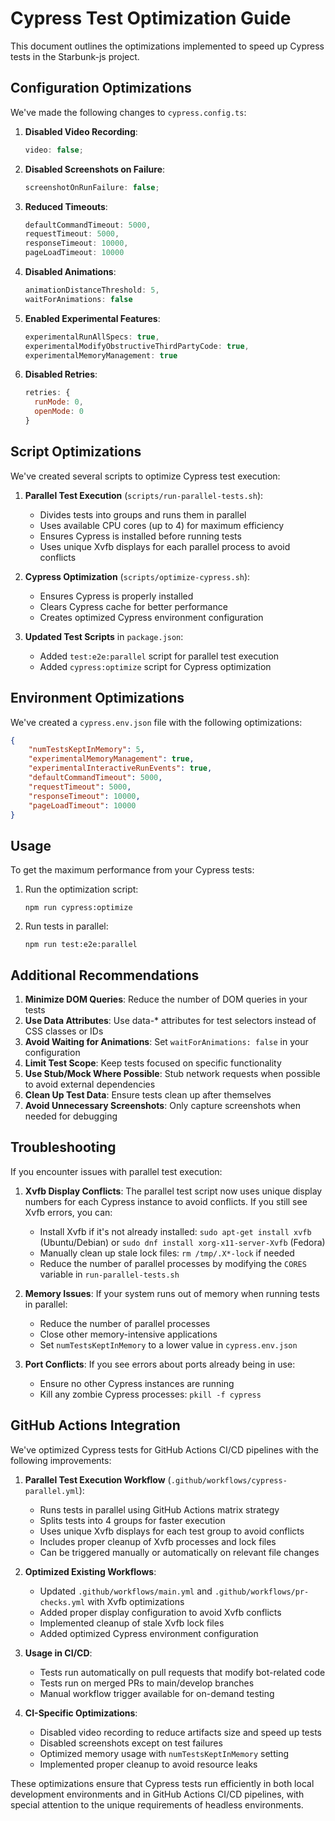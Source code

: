 # Cypress Test Optimization Guide

This document outlines the optimizations implemented to speed up Cypress tests in the Starbunk-js project.

## Configuration Optimizations

We've made the following changes to `cypress.config.ts`:

1. **Disabled Video Recording**:

    ```js
    video: false;
    ```

2. **Disabled Screenshots on Failure**:

    ```js
    screenshotOnRunFailure: false;
    ```

3. **Reduced Timeouts**:

    ```js
    defaultCommandTimeout: 5000,
    requestTimeout: 5000,
    responseTimeout: 10000,
    pageLoadTimeout: 10000
    ```

4. **Disabled Animations**:

    ```js
    animationDistanceThreshold: 5,
    waitForAnimations: false
    ```

5. **Enabled Experimental Features**:

    ```js
    experimentalRunAllSpecs: true,
    experimentalModifyObstructiveThirdPartyCode: true,
    experimentalMemoryManagement: true
    ```

6. **Disabled Retries**:
    ```js
    retries: {
      runMode: 0,
      openMode: 0
    }
    ```

## Script Optimizations

We've created several scripts to optimize Cypress test execution:

1. **Parallel Test Execution** (`scripts/run-parallel-tests.sh`):

    - Divides tests into groups and runs them in parallel
    - Uses available CPU cores (up to 4) for maximum efficiency
    - Ensures Cypress is installed before running tests
    - Uses unique Xvfb displays for each parallel process to avoid conflicts

2. **Cypress Optimization** (`scripts/optimize-cypress.sh`):

    - Ensures Cypress is properly installed
    - Clears Cypress cache for better performance
    - Creates optimized Cypress environment configuration

3. **Updated Test Scripts** in `package.json`:
    - Added `test:e2e:parallel` script for parallel test execution
    - Added `cypress:optimize` script for Cypress optimization

## Environment Optimizations

We've created a `cypress.env.json` file with the following optimizations:

```json
{
	"numTestsKeptInMemory": 5,
	"experimentalMemoryManagement": true,
	"experimentalInteractiveRunEvents": true,
	"defaultCommandTimeout": 5000,
	"requestTimeout": 5000,
	"responseTimeout": 10000,
	"pageLoadTimeout": 10000
}
```

## Usage

To get the maximum performance from your Cypress tests:

1. Run the optimization script:

    ```
    npm run cypress:optimize
    ```

2. Run tests in parallel:
    ```
    npm run test:e2e:parallel
    ```

## Additional Recommendations

1. **Minimize DOM Queries**: Reduce the number of DOM queries in your tests
2. **Use Data Attributes**: Use data-\* attributes for test selectors instead of CSS classes or IDs
3. **Avoid Waiting for Animations**: Set `waitForAnimations: false` in your configuration
4. **Limit Test Scope**: Keep tests focused on specific functionality
5. **Use Stub/Mock Where Possible**: Stub network requests when possible to avoid external dependencies
6. **Clean Up Test Data**: Ensure tests clean up after themselves
7. **Avoid Unnecessary Screenshots**: Only capture screenshots when needed for debugging

## Troubleshooting

If you encounter issues with parallel test execution:

1. **Xvfb Display Conflicts**: The parallel test script now uses unique display numbers for each Cypress instance to avoid conflicts. If you still see Xvfb errors, you can:

    - Install Xvfb if it's not already installed: `sudo apt-get install xvfb` (Ubuntu/Debian) or `sudo dnf install xorg-x11-server-Xvfb` (Fedora)
    - Manually clean up stale lock files: `rm /tmp/.X*-lock` if needed
    - Reduce the number of parallel processes by modifying the `CORES` variable in `run-parallel-tests.sh`

2. **Memory Issues**: If your system runs out of memory when running tests in parallel:

    - Reduce the number of parallel processes
    - Close other memory-intensive applications
    - Set `numTestsKeptInMemory` to a lower value in `cypress.env.json`

3. **Port Conflicts**: If you see errors about ports already being in use:
    - Ensure no other Cypress instances are running
    - Kill any zombie Cypress processes: `pkill -f cypress`

## GitHub Actions Integration

We've optimized Cypress tests for GitHub Actions CI/CD pipelines with the following improvements:

1. **Parallel Test Execution Workflow** (`.github/workflows/cypress-parallel.yml`):

    - Runs tests in parallel using GitHub Actions matrix strategy
    - Splits tests into 4 groups for faster execution
    - Uses unique Xvfb displays for each test group to avoid conflicts
    - Includes proper cleanup of Xvfb processes and lock files
    - Can be triggered manually or automatically on relevant file changes

2. **Optimized Existing Workflows**:

    - Updated `.github/workflows/main.yml` and `.github/workflows/pr-checks.yml` with Xvfb optimizations
    - Added proper display configuration to avoid Xvfb conflicts
    - Implemented cleanup of stale Xvfb lock files
    - Added optimized Cypress environment configuration

3. **Usage in CI/CD**:

    - Tests run automatically on pull requests that modify bot-related code
    - Tests run on merged PRs to main/develop branches
    - Manual workflow trigger available for on-demand testing

4. **CI-Specific Optimizations**:
    - Disabled video recording to reduce artifacts size and speed up tests
    - Disabled screenshots except on test failures
    - Optimized memory usage with `numTestsKeptInMemory` setting
    - Implemented proper cleanup to avoid resource leaks

These optimizations ensure that Cypress tests run efficiently in both local development environments and in GitHub Actions CI/CD pipelines, with special attention to the unique requirements of headless environments.
